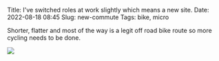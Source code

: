 Title: I've switched roles at work slightly which means a new site.
Date: 2022-08-18 08:45
Slug: new-commute
Tags: bike, micro

Shorter, flatter and most of the way is a legit off road bike route so more cycling needs to be done.

<img src="{static}/media/images/2022-08-18 bike.jpg" class="align-center" /> 
